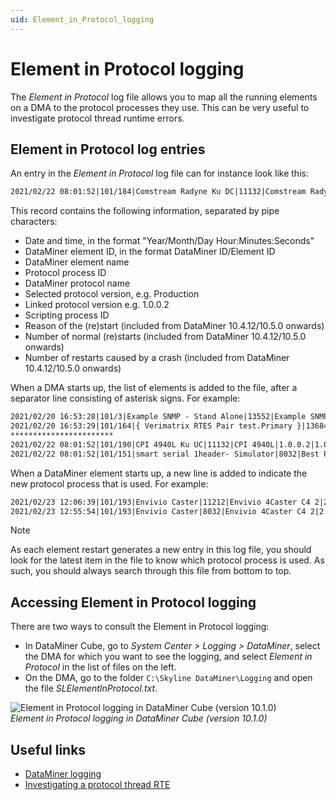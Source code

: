 ```yaml
---
uid: Element_in_Protocol_logging
---
```


# Element in Protocol logging

The *Element in Protocol* log file allows you to map all the running elements on a DMA to the protocol processes they use. This can be very useful to investigate protocol thread runtime errors.

## Element in Protocol log entries

An entry in the *Element in Protocol* log file can for instance look like this:

```txt
2021/02/22 08:01:52|101/184|Comstream Radyne Ku DC|11132|Comstream Radyne SFC4200A-B8-P8|Production|1.0.0.2|7952|NormalStart|1|0
```

This record contains the following information, separated by pipe characters:

- Date and time, in the format "Year/Month/Day Hour:Minutes:Seconds"
- DataMiner element ID, in the format DataMiner ID/Element ID
- DataMiner element name
- Protocol process ID
- DataMiner protocol name
- Selected protocol version, e.g. Production
- Linked protocol version e.g. 1.0.0.2
- Scripting process ID
- Reason of the (re)start (included from DataMiner 10.4.12/10.5.0 onwards<!-- RN 40335 -->)
- Number of normal (re)starts (included from DataMiner 10.4.12/10.5.0 onwards<!-- RN 40335 -->)
- Number of restarts caused by a crash (included from DataMiner 10.4.12/10.5.0 onwards<!-- RN 40335 -->)

When a DMA starts up, the list of elements is added to the file, after a separator line consisting of asterisk signs. For example:

```txt
2021/02/20 16:53:28|101/3|Example SNMP - Stand Alone|13552|Example SNMP|1.0.0.1|1.0.0.1|13572|NormalStart|2|0
2021/02/20 16:53:29|101/164|{ Verimatrix RTES Pair test.Primary }|13684|Verimatrix RTES Pair - DVE|2.0.1.15|2.0.1.15|13572|NormalStart|5|1
***********************
2021/02/22 08:01:52|101/190|CPI 4940L Ku UC|11132|CPI 4940L|1.0.0.2|1.0.0.2|7952|NormalStart|1|0
2021/02/22 08:01:52|101/151|smart serial 1header- Simulator|8032|Best Practice - Generic Server|Production|1.0.0.9|7952|SLProtocolCrashRestart|2|1
```

When a DataMiner element starts up, a new line is added to indicate the new protocol process that is used. For example:

```txt
2021/02/23 12:06:39|101/193|Envivio Caster|11212|Envivio 4Caster C4 2|2.1.0.1|2.1.0.1|7952|NormalStart|1|0
2021/02/23 12:55:54|101/193|Envivio Caster|8032|Envivio 4Caster C4 2|2.1.0.1|2.1.0.1|7952|NormalStart|1|0
```

> [!NOTE]
> As each element restart generates a new entry in this log file, you should look for the latest item in the file to know which protocol process is used. As such, you should always search through this file from bottom to top.

## Accessing Element in Protocol logging

There are two ways to consult the Element in Protocol logging:

- In DataMiner Cube, go to *System Center > Logging > DataMiner*, select the DMA for which you want to see the logging, and select *Element in Protocol* in the list of files on the left.
- On the DMA, go to the folder `C:\Skyline DataMiner\Logging` and open the file *SLElementInProtocol.txt*.

![Element in Protocol logging in DataMiner Cube (version 10.1.0)](~/dataminer/images/element-in-protocol-logging-1024x447.png)<br>
*Element in Protocol logging in DataMiner Cube (version 10.1.0)*

## Useful links

- [DataMiner logging](xref:DataMiner_logging)
- [Investigating a protocol thread RTE](xref:Investigating_a_protocol_thread_RTE)
